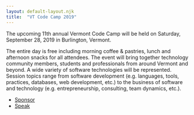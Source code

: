 ```yaml
---
layout: default-layout.njk
title:  "VT Code Camp 2019"
---
```



The upcoming 11th annual Vermont Code Camp will be held on Saturday, September 28, 2019 in Burlington, Vermont.

The entire day is free including morning coffee & pastries, lunch and afternoon snacks for all attendees. The event will bring together technology community members, students and professionals from around Vermont and beyond. A wide variety of software technologies will be represented. Session topics range from software development (e.g. languages, tools, practices, databases, web development, etc.) to the business of software and technology (e.g. entrepreneurship, consulting, team dynamics, etc.).

* [Sponsor](/sponsor) 
* [Speak](/speak)
